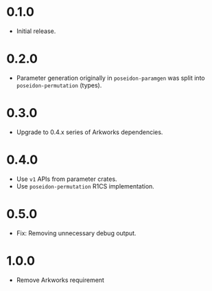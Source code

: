 # 0.1.0

* Initial release.

# 0.2.0

* Parameter generation originally in `poseidon-paramgen` was split into
`poseidon-permutation` (types).

# 0.3.0

* Upgrade to 0.4.x series of Arkworks dependencies.

# 0.4.0

* Use `v1` APIs from parameter crates.
* Use `poseidon-permutation` R1CS implementation.

# 0.5.0

* Fix: Removing unnecessary debug output.

# 1.0.0

* Remove Arkworks requirement